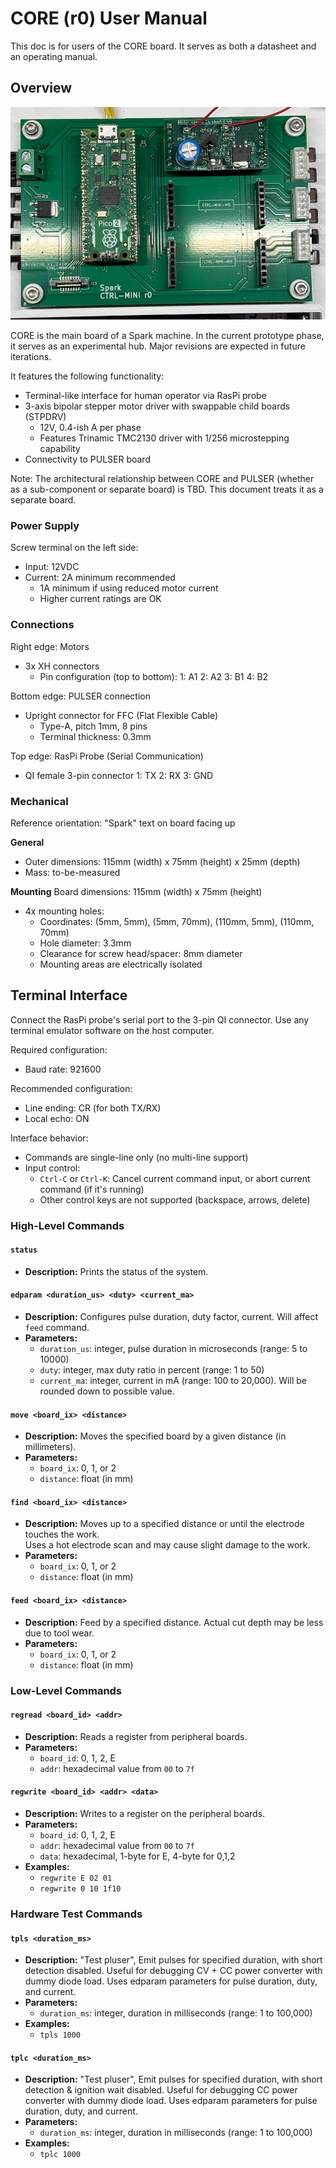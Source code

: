 # CORE (r0) User Manual

This doc is for users of the CORE board.
It serves as both a datasheet and an operating manual.

## Overview

![photo](./CORE-r0-photo.jpeg)

CORE is the main board of a Spark machine.
In the current prototype phase, it serves as an experimental hub.
Major revisions are expected in future iterations.

It features the following functionality:
- Terminal-like interface for human operator via RasPi probe
- 3-axis bipolar stepper motor driver with swappable child boards (STPDRV)
  - 12V, 0.4-ish A per phase
  - Features Trinamic TMC2130 driver with 1/256 microstepping capability
- Connectivity to PULSER board

Note: The architectural relationship between CORE and PULSER (whether as a sub-component or separate board) is TBD. This document treats it as a separate board.

### Power Supply

Screw terminal on the left side:
- Input: 12VDC
- Current: 2A minimum recommended
  - 1A minimum if using reduced motor current
  - Higher current ratings are OK

### Connections

Right edge: Motors
- 3x XH connectors
  - Pin configuration (top to bottom):
    1: A1
    2: A2
    3: B1
    4: B2

Bottom edge: PULSER connection
- Upright connector for FFC (Flat Flexible Cable)
  - Type-A, pitch 1mm, 8 pins
  - Terminal thickness: 0.3mm

Top edge: RasPi Probe (Serial Communication)
- QI female 3-pin connector
  1: TX
  2: RX
  3: GND

### Mechanical
Reference orientation: "Spark" text on board facing up

**General**
* Outer dimensions: 115mm (width) x 75mm (height) x 25mm (depth)
* Mass: to-be-measured

**Mounting**
Board dimensions: 115mm (width) x 75mm (height)
- 4x mounting holes:
  - Coordinates: (5mm, 5mm), (5mm, 70mm), (110mm, 5mm), (110mm, 70mm)
  - Hole diameter: 3.3mm
  - Clearance for screw head/spacer: 8mm diameter
  - Mounting areas are electrically isolated

## Terminal Interface

Connect the RasPi probe's serial port to the 3-pin QI connector.
Use any terminal emulator software on the host computer.

Required configuration:
- Baud rate: 921600

Recommended configuration:
- Line ending: CR (for both TX/RX)
- Local echo: ON

Interface behavior:
- Commands are single-line only (no multi-line support)
- Input control:
  - `Ctrl-C` or `Ctrl-K`: Cancel current command input, or abort current command (if it's running)
  - Other control keys are not supported (backspace, arrows, delete)

### High-Level Commands

#### `status`
* **Description:** Prints the status of the system.

#### `edparam <duration_us> <duty> <current_ma>`
* **Description:** Configures pulse duration, duty factor, current. Will affect `feed` command.
* **Parameters:**
  * `duration_us`: integer, pulse duration in microseconds (range: 5 to 10000)
  * `duty`: integer, max duty ratio in percent (range: 1 to 50)
  * `current_ma`: integer, current in mA (range: 100 to 20,000). Will be rounded down to possible value.

#### `move <board_ix> <distance>`
* **Description:** Moves the specified board by a given distance (in millimeters).
* **Parameters:**
  * `board_ix`: 0, 1, or 2
  * `distance`: float (in mm)

#### `find <board_ix> <distance>`
* **Description:** Moves up to a specified distance or until the electrode touches the work.  
  Uses a hot electrode scan and may cause slight damage to the work.
* **Parameters:**
  * `board_ix`: 0, 1, or 2
  * `distance`: float (in mm)

#### `feed <board_ix> <distance>`
* **Description:** Feed by a specified distance. Actual cut depth may be less due to tool wear.
* **Parameters:**
  * `board_ix`: 0, 1, or 2
  * `distance`: float (in mm)


### Low-Level Commands

#### `regread <board_id> <addr>`
* **Description:** Reads a register from peripheral boards.
* **Parameters:**
  * `board_id`: 0, 1, 2, E
  * `addr`: hexadecimal value from `00` to `7f`

#### `regwrite <board_id> <addr> <data>`
* **Description:** Writes to a register on the peripheral boards.
* **Parameters:**
  * `board_id`: 0, 1, 2, E
  * `addr`: hexadecimal value from `00` to `7f`
  * `data`: hexadecimal, 1-byte for E, 4-byte for 0,1,2
* **Examples:**
  * `regwrite E 02 01`
  * `regwrite 0 10 1f10`

### Hardware Test Commands

#### `tpls <duration_ms>`
* **Description:** "Test pluser", Emit pulses for specified duration, with short detection disabled.
    Useful for debugging CV + CC power converter with dummy diode load. Uses edparam parameters for pulse duration, duty, and current.
* **Parameters:**
  * `duration_ms`: integer, duration in milliseconds (range: 1 to 100,000)
* **Examples:**
  * `tpls 1000`

#### `tplc <duration_ms>`
* **Description:** "Test pluser", Emit pulses for specified duration, with short detection & ignition wait disabled.
    Useful for debugging CC power converter with dummy diode load. Uses edparam parameters for pulse duration, duty, and current.
* **Parameters:**
  * `duration_ms`: integer, duration in milliseconds (range: 1 to 100,000)
* **Examples:**
  * `tplc 1000`
